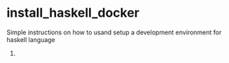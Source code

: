 # install_haskell_docker
Simple instructions on how to usand setup a development environment for haskell language

<ol>
<li></li>
</ol>
